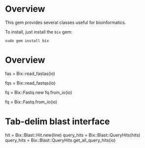 Overview
============

This gem provides several classes useful for bioinformatics.

To install, just install the `bix` gem:

    sudo gem install bix


Overview
====
  fas = Bix::read_fastas(io)

  fqs = Bix::read_fastqs(io)

  fq = Bix::Fastq.new
  fq.from_io(io)

  fq = Bix::Fastq.from_io(io)

  # Tab-delim blast interface
  hit = Bix::Blast::Hit.new(line)
  query_hits = Bix::Blast::QueryHits(hits)
  query_hits = Bix::Blast::QueryHits.get_all_query_hits(io)
